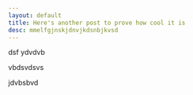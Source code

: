 ```yaml
---
layout: default
title: Here's another post to prove how cool it is
desc: mmelfgjnskjdnvjkdsnbjkvsd
---
```

dsf ydvdvb

 vbdsvdsvs

 jdvbsbvd
